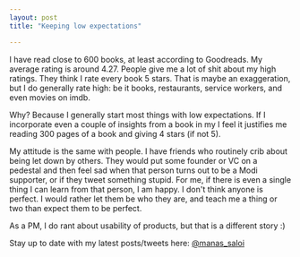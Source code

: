 ```yaml
---
layout: post
title: "Keeping low expectations"

---
```


I have read close to 600 books, at least according to Goodreads. My average rating is around 4.27. People give me a lot of shit about my high ratings. They think I rate every book 5 stars. That is maybe an exaggeration, but I do generally rate high: be it books, restaurants, service workers, and even movies on imdb.

Why? Because I generally start most things with low expectations. If I incorporate even a couple of insights from a book in my I feel it justifies me reading 300 pages of a book and giving 4 stars (if not 5).

My attitude is the same with people. I have friends who routinely crib about being let down by others. They would put some founder or VC on a pedestal and then feel sad when that person turns out to be a Modi supporter, or if they tweet something stupid. For me, if there is even a single thing I can learn from that person, I am happy. I don't think anyone is perfect. I would rather let them be who they are, and teach me a thing or two than expect them to be perfect.

As a PM, I do rant about usability of products, but that is a different story :)

Stay up to date with my latest posts/tweets here: [@manas_saloi](http://twitter.com/manas_saloi)
